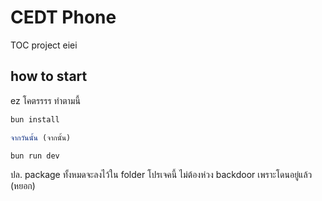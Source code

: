 # CEDT Phone

TOC project eiei

## how to start

ez โคตรรรร ทำตามนี้

```js
bun install

จากวันนั้น (จากนั้น)

bun run dev
```

ปล. package ทั้งหมดจะลงไว้ใน folder โปรเจคนี้ ไม่ต้องห่วง backdoor เพราะโดนอยู่แล้ว (หยอก)
